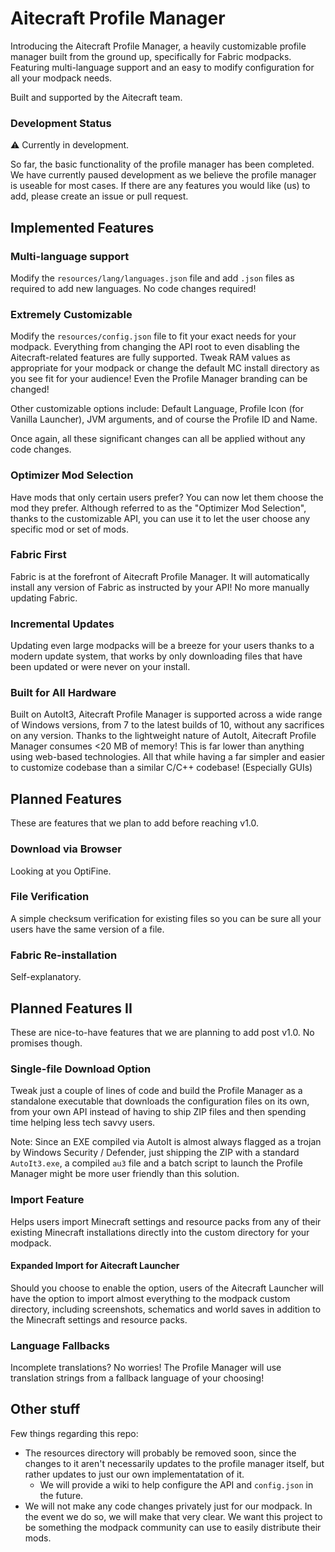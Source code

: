 # Aitecraft Profile Manager

Introducing the Aitecraft Profile Manager, a heavily customizable profile manager built from the ground up, specifically for Fabric modpacks. Featuring multi-language support and an easy to modify configuration for all your modpack needs.

Built and supported by the Aitecraft team.

### Development Status

⚠ Currently in development.

So far, the basic functionality of the profile manager has been completed. We have currently paused development as we believe the profile manager is useable for most cases. If there are any features you would like (us) to add, please create an issue or pull request.

## Implemented Features

### Multi-language support
Modify the `resources/lang/languages.json` file and add `.json` files as required to add new languages. No code changes required!

### Extremely Customizable
Modify the `resources/config.json` file to fit your exact needs for your modpack. Everything from changing the API root to even disabling the Aitecraft-related features are fully supported. Tweak RAM values as appropriate for your modpack or change the default MC install directory as you see fit for your audience! Even the Profile Manager branding can be changed!

Other customizable options include: Default Language, Profile Icon (for Vanilla Launcher), JVM arguments, and of course the Profile ID and Name.

Once again, all these significant changes can all be applied without any code changes.

### Optimizer Mod Selection
Have mods that only certain users prefer? You can now let them choose the mod they prefer. Although referred to as the "Optimizer Mod Selection", thanks to the customizable API, you can use it to let the user choose any specific mod or set of mods.

### Fabric First
Fabric is at the forefront of Aitecraft Profile Manager. It will automatically install any version of Fabric as instructed by your API! No more manually updating Fabric.

### Incremental Updates
Updating even large modpacks will be a breeze for your users thanks to a modern update system, that works by only downloading files that have been updated or were never on your install.

### Built for All Hardware
Built on AutoIt3, Aitecraft Profile Manager is supported across a wide range of Windows versions, from 7 to the latest builds of 10, without any sacrifices on any version. Thanks to the lightweight nature of AutoIt, Aitecraft Profile Manager consumes <20 MB of memory! This is far lower than anything using web-based technologies. All that while having a far simpler and easier to customize codebase than a similar C/C++ codebase! (Especially GUIs)

## Planned Features

These are features that we plan to add before reaching v1.0.

### Download via Browser
Looking at you OptiFine.

### File Verification
A simple checksum verification for existing files so you can be sure all your users have the same version of a file.

### Fabric Re-installation
Self-explanatory.

## Planned Features II

These are nice-to-have features that we are planning to add post v1.0. No promises though.

### Single-file Download Option
Tweak just a couple of lines of code and build the Profile Manager as a standalone executable that downloads the configuration files on its own, from your own API instead of having to ship ZIP files and then spending time helping less tech savvy users.

Note: Since an EXE compiled via AutoIt is almost always flagged as a trojan by Windows Security / Defender, just shipping the ZIP with a standard `AutoIt3.exe`, a compiled `au3` file and a batch script to launch the Profile Manager might be more user friendly than this solution.

### Import Feature
Helps users import Minecraft settings and resource packs from any of their existing Minecraft installations directly into the custom directory for your modpack.

#### Expanded Import for Aitecraft Launcher
Should you choose to enable the option, users of the Aitecraft Launcher will have the option to import almost everything to the modpack custom directory, including screenshots, schematics and world saves in addition to the Minecraft settings and resource packs.

### Language Fallbacks
Incomplete translations? No worries! The Profile Manager will use translation strings from a fallback language of your choosing!

## Other stuff

Few things regarding this repo:

- The resources directory will probably be removed soon, since the changes to it aren't necessarily updates to the profile manager itself, but rather updates to just our own implementatation of it.
    - We will provide a wiki to help configure the API and `config.json` in the future.
- We will not make any code changes privately just for our modpack. In the event we do so, we will make that very clear. We want this project to be something the modpack community can use to easily distribute their mods.
